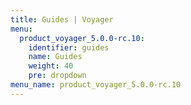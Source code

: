```yaml
---
title: Guides | Voyager
menu:
  product_voyager_5.0.0-rc.10:
    identifier: guides
    name: Guides
    weight: 40
    pre: dropdown
menu_name: product_voyager_5.0.0-rc.10
---
```

